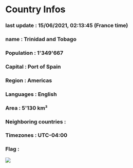 # Country  Infos
### last update : 15/06/2021, 02:13:45 (France time)

### name : Trinidad and Tobago
### Population : 1'349'667
### Capital : Port of Spain
### Region : Americas
### Languages : English
### Area : 5'130 km²
### Neighboring countries : 
### Timezones : UTC-04:00

### Flag :
![](https://restcountries.eu/data/tto.svg)